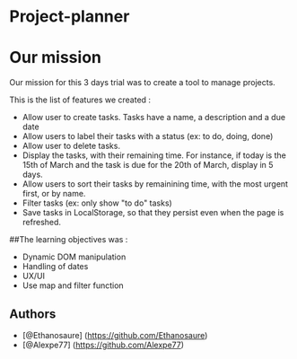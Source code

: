 # Project-planner

# Our mission
Our mission for this 3 days trial was to create a tool to manage projects.

This is the list of features we created :
- Allow user to create tasks. Tasks have a name, a description and a due date
- Allow users to label their tasks with a status (ex: to do, doing, done)
- Allow user to delete tasks.
- Display the tasks, with their remaining time. For instance, if today is the 15th of March and the task is due for the 20th of March, display in 5 days.
- Allow users to sort their tasks by remainining time, with the most urgent first, or by name.
- Filter tasks (ex: only show "to do" tasks)
- Save tasks in LocalStorage, so that they persist even when the page is refreshed.

##The learning objectives was :

- Dynamic DOM manipulation
- Handling of dates
- UX/UI
- Use map and filter function

## Authors

- [@Ethanosaure] (https://github.com/Ethanosaure)
- [@Alexpe77] (https://github.com/Alexpe77)
